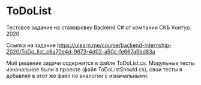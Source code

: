 # ToDoList
Тестовое задание на стажировку Backend C# от компании СКБ Контур. 2020

Ссылка на задание https://ulearn.me/course/backend-internship-2020/ToDo_list_c6a70e4d-9673-4d02-a50c-fe667a5bd83a

Моё решение задачи содержится в файле ToDoList.cs.
Модульные тесты изначальное были в проекте (файл ToDoListShould.cs), свои тесты я добавлял в этот же файл по аналогии с изначальными.
